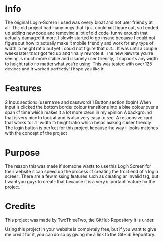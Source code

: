 # Info

The original Login-Screen I used was overly bloat and not user friendly at all. The old project had many bugs that I just could not figure out, so I ended up adding new code and removing a lot of old code, funny enough that actually damaged it more. I slowly started to go insane because I could not figure out how to actually make it mobile friendly and work for any type of width to height ratio but yet I could not figure that out... It was until a couple weeks later that I got fed up and finally rewrote it. The new Rewrite you're seeing is much more stable and insanely user friendly, it supports any width to height ratio no matter what you're using. This was tested with over 125 devices and it worked perfectly! I hope you like it.


# Features

2 Input sections (username and password) 
1 Button section (login)
When input is clicked the bottom border colour transitions into a blue colour over a span of time which makes it a lot more clean in my opinion
A background that is very nice to look at and is also very easy to see.
A responsive card that works for all width to height ratio which helps making it user friendly
The login button is perfect for this project because the way it looks matches with the concept of the project


# Purpose

The reason this was made if someone wants to use this Login Screen for their website it can speed up the process of creating the front end of a login screen. There are a few missing features such as creating an invalid tag, but I want you guys to create that because it is a very important feature for the project.


# Credits

This project was made by TwoThreeTwo, the GitHub Repository it is under.

Using this project in your website is completely free, but if you want to give me credit for it, you can do so by giving me a link to the GitHub Repository.